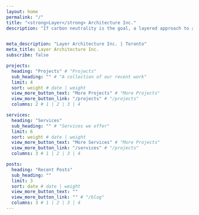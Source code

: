 ```yaml
---
layout: home
permalink: "/"
title: "<strong>Layer</strong> Architecture Inc."
description: "If carbon neutrality is the goal, a layered approach to architecture – where remnants of history are integrated with future development – can produce a more complex and rewarding setting that helps us get there."


meta_description: "Layer Architecture Inc. | Toronto"
meta_title: Layer Architecture Inc.
subscribe: false

projects:
  heading: "Projects" # "Projects"
  sub_heading: "" # "A collection of our recent work"
  limit: 4
  sort: weight # date | weight
  view_more_button_text: "More Projects" # "More Projects"
  view_more_button_link: "/projects" # "/projects"
  columns: 2 # 1 | 2 | 3 | 4

services:
  heading: "Services"
  sub_heading: "" # "Services we offer"
  limit: 6
  sort: weight # date | weight
  view_more_button_text: "More Services" # "More Projects"
  view_more_button_link: "/services" # "/projects"
  columns: 3 # 1 | 2 | 3 | 4

posts:
  heading: "Recent Posts"
  sub_heading: ""
  limit: 3
  sort: date # date | weight
  view_more_button_text: ""
  view_more_button_link: "" # "/blog"
  columns: 3 # 1 | 2 | 3 | 4
---
```

